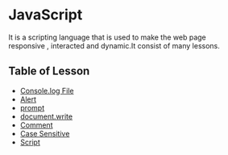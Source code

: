 # JavaScript
It is a scripting language that is used to make the web page  
responsive , interacted and dynamic.It consist of many lessons.

## Table of Lesson 
- [Console.log File ](003-console-log.js)
- [Alert](002-alert.js)
- [prompt](004-prompt.js)
- [document.write](005-document-write.js)
- [Comment](006-comment.js)
- [Case Sensitive](007-case-sensitive.js)
- [Script](008-script.js)
